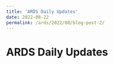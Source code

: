 ```yaml
---
title: 'ARDS Daily Updates'
date: 2022-08-22
permalink: /ards/2022/08/blog-post-2/
---
```


# ARDS Daily Updates